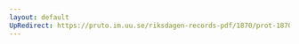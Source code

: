 ```yaml
---
layout: default
UpRedirect: https://pruto.im.uu.se/riksdagen-records-pdf/1870/prot-1870--fk--323/prot-1870--fk--323_001.pdf
---
```

